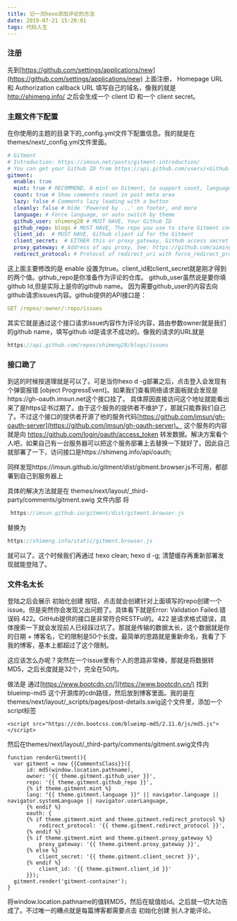 ```yaml
---
title: 记一次hexo添加评论的方法
date: 2019-07-21 15:20:01
tags: 代码人生
---
```


### 注册

先到[https://github.com/settings/applications/new](https://github.com/settings/applications/new) 上面注册， Homepage URL 和 Authorization callback URL 填写自己的域名，像我的就是 http://shimeng.info/  之后会生成一个  client ID 和一个 client secret。

### 主题文件下配置

在你使用的主题的目录下的_config.yml文件下配置信息。我的就是在 themes/next/\_config.yml文件里面。

```yml
# Gitment
# Introduction: https://imsun.net/posts/gitment-introduction/
# You can get your Github ID from https://api.github.com/users/<Github username>
gitment:
  enable: true
  mint: true # RECOMMEND, A mint on Gitment, to support count, language and proxy_gateway
  count: true # Show comments count in post meta area
  lazy: false # Comments lazy loading with a button
  cleanly: false # Hide 'Powered by ...' on footer, and more
  language: # Force language, or auto switch by theme
  github_user: shimeng28 # MUST HAVE, Your Github ID 
  github_repo: blogs # MUST HAVE, The repo you use to store Gitment comments
  client_id:  # MUST HAVE, Github client id for the Gitment
  client_secret:  # EITHER this or proxy_gateway, Github access secret token for the Gitment
  proxy_gateway: # Address of api proxy, See: https://github.com/aimingoo/intersect
  redirect_protocol: # Protocol of redirect_uri with force_redirect_protocol when mint enabled

```

这上面主要修改的是 enable 设置为true。client_id和client_secret就是刚才得到的两个值。github_repo是你准备作为评论的仓库。 github_user虽然说是要你填github Id,但是实际上是你的github name。 因为需要github_user的内容去向github请求issues内容。github提供的API接口是：

```yml
GET /repos/:owner/:repo/issues
```

其实它就是通过这个接口请求issue内容作为评论内容，路由参数owner就是我们的github name，填写github id是请求不成功的。像我的请求的URL就是 

```js
https://api.github.com/repos/shimeng28/blogs/issues
```

### 接口跪了

到这的时候按道理就是可以了。可是当你hexo d -g部署之后，点击登入会发现有个弹窗报错 [object ProgressEvent]。如果我们查看网络请求面板就会发现是https://gh-oauth.imsun.net这个接口挂了。 具体原因直接访问这个地址就能看出来了是https证书过期了。由于这个服务的提供者不维护了，那就只能靠我们自己了。不过这个接口的提供者开源了他的服务代码[https://github.com/imsun/gh-oauth-server](https://github.com/imsun/gh-oauth-server)。 这个服务的内容就是向 https://github.com/login/oauth/access_token 转发数据。解决方案看个人吧，如果自己有一台服务器可以把这个服务部署上去替换一下就好了。因此自己就部署了一下，访问接口是https://shimeng.info/api/oauth;

同样发现https://imsun.github.io/gitment/dist/gitment.browser.js不可用，都部署到自己到服务器上

具体的解决方法就是在 themes/next/layout/\_third-party/comments/gitment.swig 文件内部 将

```js
 https://imsun.github.io/gitment/dist/gitment.browser.js
```

替换为

```js
https://shimeng.info/static/gitment.browser.js
```
就可以了。这个时候我们再通过 hexo clean; hexo d -g; 清楚缓存再重新部署发现就能登陆了。

### 文件名太长

登陆之后会展示 初始化创建 按钮，点击就会创建针对上面填写的repo创建一个issue。但是突然你会发现又出问题了。具体看下就是Error: Validation Failed.错误码 422。GitHub提供的接口是非常符合RESTFul的。422 是请求格式错误，具体搜索一下就会发现前人已经踩过坑了。那就是传输的数据太长，这个数据就是你的日期 + 博客名，它的限制是50个长度。最简单的思路就是重新命名，我看了下我的博客，基本上都超过了这个限制。

这应该怎么办呢？突然在一个issue里有个人的思路非常棒，那就是将数据转MD5，之后长度就是32个，完全在50内。

做法是 通过[https://www.bootcdn.cn/](https://www.bootcdn.cn/) 找到blueimp-md5 这个开源库的cdn路径，然后放到博客里面。我的是在themes/next/layout/\_scripts/pages/post-details.swig这个文件里，添加一个script标签

```
<script src="https://cdn.bootcss.com/blueimp-md5/2.11.0/js/md5.js"></script>
```

然后在themes/next/layout/\_third-party/comments/gitment.swig文件内 

```
function renderGitment(){
  var gitment = new {{CommentsClass}}({
      id: md5(window.location.pathname), 
      owner: '{{ theme.gitment.github_user }}',
      repo: '{{ theme.gitment.github_repo }}',
      {% if theme.gitment.mint %}
      lang: "{{ theme.gitment.language }}" || navigator.language || navigator.systemLanguage || navigator.userLanguage,
      {% endif %}
      oauth: {
      {% if theme.gitment.mint and theme.gitment.redirect_protocol %}
          redirect_protocol: '{{ theme.gitment.redirect_protocol }}',
      {% endif %}
      {% if theme.gitment.mint and theme.gitment.proxy_gateway %}
          proxy_gateway: '{{ theme.gitment.proxy_gateway }}',
      {% else %}
          client_secret: '{{ theme.gitment.client_secret }}',
      {% endif %}
          client_id: '{{ theme.gitment.client_id }}'
      }});
  gitment.render('gitment-container');
}
```

将window.location.pathname的值转MD5，然后在赋值给id。之后就一切大功告成了。不过唯一的糟点就是每篇博客都需要点击 初始化创建 别人才能评论。